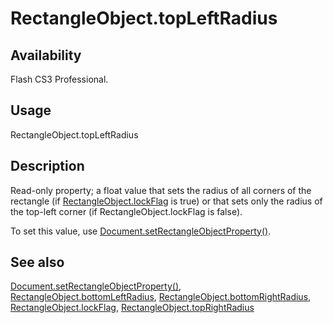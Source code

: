 # RectangleObject.topLeftRadius

## Availability

Flash CS3 Professional.

## Usage

RectangleObject.topLeftRadius

## Description

Read-only property; a float value that sets the radius of all corners of the rectangle (if [RectangleObject.lockFlag](../RectangleObject_object/RectangleObject2.md) is
true) or that sets only the radius of the top-left corner (if RectangleObject.lockFlag is false).

To set this value, use [Document.setRectangleObjectProperty()](../Document_object/Document9643.md).

## See also

[Document.setRectangleObjectProperty()](../Document_object/Document9643.md), [RectangleObject.bottomLeftRadius](../RectangleObject_object/RectangleObject.md), [RectangleObject.bottomRightRadius](../RectangleObject_object/RectangleObject1.md), [RectangleObject.lockFlag](../RectangleObject_object/RectangleObject2.md), [RectangleObject.topRightRadius](../RectangleObject_object/RectangleObject4.md)
